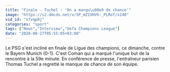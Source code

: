 ```yaml
---
title: "Finale - Tuchel : 'On a manqu\u00e9 de chance'"
image: "https://s2.dmcdn.net/v/SP_mZ1VHVh-_PLRoT/x240"
vid_id: "x7vqp0j"
categories: "sport"
tags: ["News","Interview","Uefa Champions League"]
date: "2020-08-27T05:55:05+03:00"
---
```

Le PSG s'est incliné en finale de Ligue des champions, ce dimanche, contre le Bayern Munich (0-1). C'est Coman qui a marqué l'unique but de la rencontre à la 59e minute. En conférence de presse, l'entraîneur parisien Thomas Tuchel a regretté le manque de chance de son équipe.
